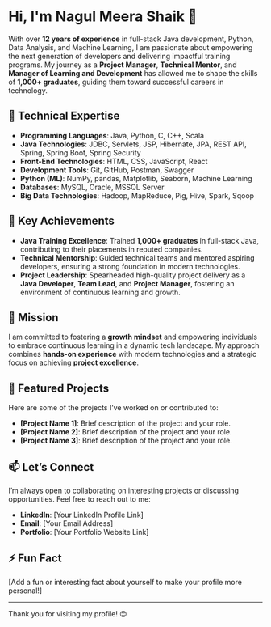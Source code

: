 # Hi, I'm Nagul Meera Shaik 👋

With over **12 years of experience** in full-stack Java development, Python, Data Analysis, and Machine Learning, I am passionate about empowering the next generation of developers and delivering impactful training programs. My journey as a **Project Manager**, **Technical Mentor**, and **Manager of Learning and Development** has allowed me to shape the skills of **1,000+ graduates**, guiding them toward successful careers in technology.

## 🔧 **Technical Expertise**
- **Programming Languages**: Java, Python, C, C++, Scala  
- **Java Technologies**: JDBC, Servlets, JSP, Hibernate, JPA, REST API, Spring, Spring Boot, Spring Security  
- **Front-End Technologies**: HTML, CSS, JavaScript, React  
- **Development Tools**: Git, GitHub, Postman, Swagger  
- **Python (ML)**: NumPy, pandas, Matplotlib, Seaborn, Machine Learning  
- **Databases**: MySQL, Oracle, MSSQL Server  
- **Big Data Technologies**: Hadoop, MapReduce, Pig, Hive, Spark, Sqoop  

## 🚀 **Key Achievements**
- **Java Training Excellence**: Trained **1,000+ graduates** in full-stack Java, contributing to their placements in reputed companies.  
- **Technical Mentorship**: Guided technical teams and mentored aspiring developers, ensuring a strong foundation in modern technologies.  
- **Project Leadership**: Spearheaded high-quality project delivery as a **Java Developer**, **Team Lead**, and **Project Manager**, fostering an environment of continuous learning and growth.  

## 🌱 **Mission**
I am committed to fostering a **growth mindset** and empowering individuals to embrace continuous learning in a dynamic tech landscape. My approach combines **hands-on experience** with modern technologies and a strategic focus on achieving **project excellence**.

## 📂 **Featured Projects**
Here are some of the projects I’ve worked on or contributed to:
- **[Project Name 1]**: Brief description of the project and your role.  
- **[Project Name 2]**: Brief description of the project and your role.  
- **[Project Name 3]**: Brief description of the project and your role.  

## 📫 **Let’s Connect**
I’m always open to collaborating on interesting projects or discussing opportunities. Feel free to reach out to me:
- **LinkedIn**: [Your LinkedIn Profile Link]  
- **Email**: [Your Email Address]  
- **Portfolio**: [Your Portfolio Website Link]  

## ⚡ **Fun Fact**
[Add a fun or interesting fact about yourself to make your profile more personal!]  

---

Thank you for visiting my profile! 😊  
